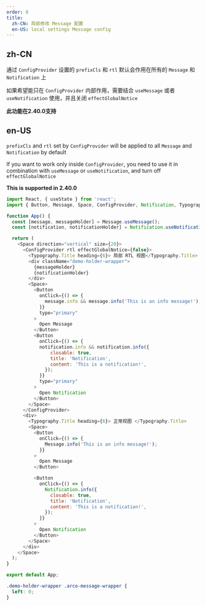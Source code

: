 ```yaml
---
order: 6
title:
  zh-CN: 局部修改 Message 配置
  en-US: local settings Message config
---
```


## zh-CN

通过 `ConfigProvider` 设置的 `prefixCls` 和 `rtl` 默认会作用在所有的 `Message` 和 `Notification` 上

如果希望能只在 `ConfigProvider` 内部作用，需要结合 `useMessage` 或者  `useNotification` 使用，并且关闭 `effectGlobalNotice`

**此功能在2.40.0支持**

## en-US

`prefixCls` and `rtl` set by `ConfigProvider` will be applied to all `Message` and `Notification` by default

If you want to work only inside `ConfigProvider`, you need to use it in combination with `useMessage` or `useNotification`, and turn off `effectGlobalNotice`

**This is supported in 2.40.0**

```js
import React, { useState } from 'react';
import { Button, Message, Space, ConfigProvider, Notification, Typography } from '@adminium/arco-design';

function App() {
  const [message, messageHolder] = Message.useMessage();
  const [notification, notificationHolder] = Notification.useNotification();

  return (
    <Space direction="vertical" size={20}>
      <ConfigProvider rtl effectGlobalNotice={false}>
        <Typography.Title heading={6}> 局部 RTL 视图</Typography.Title>
        <div className="demo-holder-wrapper">
          {messageHolder}
          {notificationHolder}
        </div>
        <Space>
          <Button
            onClick={() => {
              message.info && message.info('This is an info message!');
            }}
            type="primary"
          >
            Open Message
          </Button>
          <Button
            onClick={() => {
            notification.info && notification.info({
                closable: true,
                title: 'Notification',
                content: 'This is a notification!',
              });
            }}
            type="primary"
          >
            Open Notification
          </Button>
        </Space>
      </ConfigProvider>
      <div>
        <Typography.Title heading={6}> 正常视图 </Typography.Title>
        <Space>
          <Button
            onClick={() => {
              Message.info('This is an info message!');
            }}
          >
            Open Message
          </Button>

          <Button
            onClick={() => {
              Notification.info({
                closable: true,
                title: 'Notification',
                content: 'This is a notification!',
              });
            }}
          >
            Open Notification
          </Button>
        </Space>
      </div>
    </Space>
  );
}

export default App;
```

```css
.demo-holder-wrapper .arco-message-wrapper {
  left: 0;
}
```
